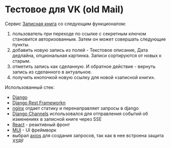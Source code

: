# Тестовое для VK (old Mail)

Сервис [Записная книга](https://mail-test-task.herokuapp.com) со следующим функционалом:

1. пользователь при переходе по ссылке с секретным ключом становится авторизованным. Затем он может совершать следующие пункты.
2. добавить новую запись из полей - Текстовое описание, Дата дедлайна, опциональная картинка. Записи сортируются от новых к старым.
3. отметить запись как сделанную. И обратное действие - вернуть запись из сделанного в актуальное.
4. получить кнопочкой новую ссылку для новой «записной книги».

Использованный стек:

- [Django](https://www.djangoproject.com/)
- [Django Rest Frameworkn](https://www.django-rest-framework.org/)
- [nginx](https://nginx.org/) отдает статику и перенаправляет запросы в django
- [Django Channels](https://channels.readthedocs.io/en/stable/) использовался для отправления событий об изменениях в записной книге через SSE
- [React](https://ru.reactjs.org/) - реактивный фронт
- [MUI](https://mui.com/) - UI фреймворк
- выбрал [axios](https://github.com/axios/axios) для создания запросов, так как в нее встроена защита XSRF
